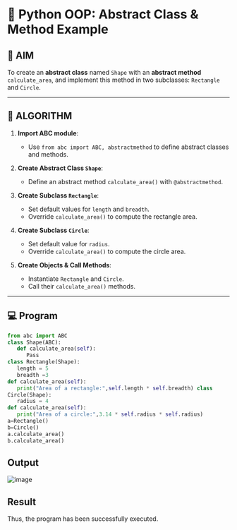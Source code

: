 # 🐍 Python OOP: Abstract Class & Method Example

## 🎯 AIM

To create an **abstract class** named `Shape` with an **abstract method** `calculate_area`, and implement this method in two subclasses: `Rectangle` and `Circle`.

---

## 🧠 ALGORITHM

1. **Import ABC module**:
   - Use `from abc import ABC, abstractmethod` to define abstract classes and methods.

2. **Create Abstract Class `Shape`**:
   - Define an abstract method `calculate_area()` with `@abstractmethod`.

3. **Create Subclass `Rectangle`**:
   - Set default values for `length` and `breadth`.
   - Override `calculate_area()` to compute the rectangle area.

4. **Create Subclass `Circle`**:
   - Set default value for `radius`.
   - Override `calculate_area()` to compute the circle area.

5. **Create Objects & Call Methods**:
   - Instantiate `Rectangle` and `Circle`.
   - Call their `calculate_area()` methods.

---

## 💻 Program
```py
from abc import ABC 
class Shape(ABC):
   def calculate_area(self): 
      Pass 
class Rectangle(Shape): 
   length = 5 
   breadth =3 
def calculate_area(self): 
   print("Area of a rectangle:",self.length * self.breadth) class 
Circle(Shape): 
   radius = 4
def calculate_area(self): 
   print("Area of a circle:",3.14 * self.radius * self.radius) 
a=Rectangle() 
b=Circle() 
a.calculate_area() 
b.calculate_area()
```
## Output
![image](https://github.com/user-attachments/assets/a424c9e0-e0cd-4485-8004-a70558b8177a)

## Result
Thus, the program has been successfully executed. 
